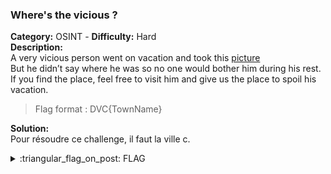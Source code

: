 ### Where's the vicious ?
**Category:** OSINT - **Difficulty:** Hard    
**Description:**  
A very vicious person went on vacation and took this [picture](./tower.png)  
But he didn’t say where he was so no one would bother him during his rest.  
If you find the place, feel free to visit him and give us the place to spoil his vacation. 

> Flag format : DVC{TownName}

**Solution:**  
Pour résoudre ce challenge, il faut la ville c.  

<details>
  <summary>:triangular_flag_on_post: FLAG</summary>

  ```
  DVC{CapEsterel}
  ```
</details>
